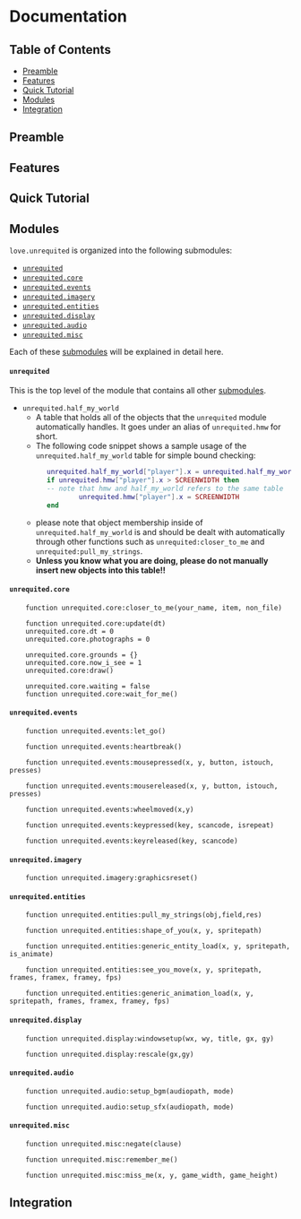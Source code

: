 # Documentation 

## Table of Contents  
+ [Preamble](#Preamble)
+ [Features](#Features)
+ [Quick Tutorial](#Tutorial)
+ [Modules](#Modules)
+ [Integration](#Integration)

<a name="Preamble"/>

## Preamble

<a name="Features"/>

## Features

<a name="Tutorial"/>

## Quick Tutorial

<a name="Modules"/>

## Modules

<a name="submodules"/>

`love.unrequited` is organized into the following submodules:
- [`unrequited`](#unrequited)
- [`unrequited.core`](#core)
- [`unrequited.events`](#events)
- [`unrequited.imagery`](#imagery)
- [`unrequited.entities`](#entities)
- [`unrequited.display`](#display)
- [`unrequited.audio`](#audio)
- [`unrequited.misc`](#misc)

Each of these [submodules](#submodule) will be explained in detail here.

<a name="unrequited"/>

#### `unrequited`

This is the top level of the module that contains all other [submodules](#submodule).

- `unrequited.half_my_world` 
  - A table that holds all of the objects that the `unrequited` module automatically handles. It goes under an alias of `unrequited.hmw` for short.
  - The following code snippet shows a sample usage of the `unrequited.half_my_world` table for simple bound checking:
  ```lua
        unrequited.half_my_world["player"].x = unrequited.half_my_world["player"].x + 5
        if unrequited.hmw["player"].x > SCREENWIDTH then 
        -- note that hmw and half_my_world refers to the same table
                unrequited.hmw["player"].x = SCREENWIDTH
        end
  ```
  - please note that object membership inside of `unrequited.half_my_world` is and should be dealt with automatically through other functions such as `unrequited:closer_to_me` and `unrequited:pull_my_strings`.<!-- and their links --> 
  - **Unless you know what you are doing, please do not manually insert new objects into this table!!**

<a name="core"/>

#### `unrequited.core`

        function unrequited.core:closer_to_me(your_name, item, non_file)

        function unrequited.core:update(dt)
        unrequited.core.dt = 0
        unrequited.core.photographs = 0
        
        unrequited.core.grounds = {}
        unrequited.core.now_i_see = 1
        unrequited.core:draw()

        unrequited.core.waiting = false
        function unrequited.core:wait_for_me() 

<a name="events"/>

#### `unrequited.events`

        function unrequited.events:let_go() 

        function unrequited.events:heartbreak()

        function unrequited.events:mousepressed(x, y, button, istouch, presses)
                
        function unrequited.events:mousereleased(x, y, button, istouch, presses)
                        
        function unrequited.events:wheelmoved(x,y)
                
        function unrequited.events:keypressed(key, scancode, isrepeat)
                
        function unrequited.events:keyreleased(key, scancode)
                

<a name="imagery"/>

#### `unrequited.imagery`

        function unrequited.imagery:graphicsreset()

<a name="entities"/>

#### `unrequited.entities`

        function unrequited.entities:pull_my_strings(obj,field,res)

        function unrequited.entities:shape_of_you(x, y, spritepath)

        function unrequited.entities:generic_entity_load(x, y, spritepath, is_animate)

        function unrequited.entities:see_you_move(x, y, spritepath, frames, framex, framey, fps)

        function unrequited.entities:generic_animation_load(x, y, spritepath, frames, framex, framey, fps)

<a name="display"/>

#### `unrequited.display`

        function unrequited.display:windowsetup(wx, wy, title, gx, gy)

        function unrequited.display:rescale(gx,gy)

<a name="audio"/>

#### `unrequited.audio`

        function unrequited.audio:setup_bgm(audiopath, mode)

        function unrequited.audio:setup_sfx(audiopath, mode)

<a name="misc"/>

#### `unrequited.misc`

        function unrequited.misc:negate(clause)

        function unrequited.misc:remember_me()

        function unrequited.misc:miss_me(x, y, game_width, game_height)

<a name="Integration"/>

## Integration